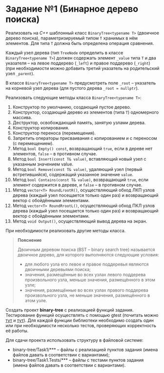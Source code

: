 # Задание №1 (Бинарное дерево поиска)

Реализовать на *С++* шаблонный класс `BinaryTree<typename T>` (двоичное дерево поиска), параметризируемый типом `T` хранимых в нём элементов. Для типа `Т` должна быть определена операция сравнения.

Каждый узел дерева (тип `TreeNode` определить в классе `BinaryTree<typename T>`) должен содержать элемент `_value` типа `T` и два указателя – на левое поддерево (`_left`) и правое поддерево (`_right`) (при необходимости можно добавить третий указатель на родительский узел `_parent`).

В классе `BinaryTree<typename T>` предусмотреть поле `_root` – указатель на корневой узел дерева (для пустого дерева `_root = nullptr`).

Реализовать следующие методы класса `BinaryTree<typename T>`:
1.	Конструктор по умолчанию, создающий пустое дерево.
2.	Конструктор, создающий дерево из элементов (типа `T`) одномерного массива.
3.	Деструктор, освобождающий память, занятую узлами дерева.
4.	Конструктор копирования.
5.	Конструктор переноса (перемещения).
6.	Запретить операторы присваивания с копированием и с переносом (с перемещением).
7.	Метод `bool Empty() const`, возвращающий `true`, если в дереве нет элементов, `false` – в противном случае.
8.	Метод `bool Insert(const T& value)`, вставляющий новый узел с указанным значением value.
9.	Метод `bool Remove(const T& value)`, удаляющий узел (первый встретившийся), содержащий указанное значение `value`.
10.	Метод `bool Contains(const T& value)`, возвращающий `true`, если элемент содержится в дереве, и `false` – в противном случае.
11.	Метод `vector<T> RoundLrootR()`, осуществляющий обход ЛКП узлов дерева (каждый узел посещается только один раз) и возвращающий вектор с обойдёнными элементами.
12.	Метод `vector<T> RoundRrootL()`, осуществляющий обход ПКЛ узлов дерева (каждый узел посещается только один раз) и возвращающий вектор с обойдёнными элементами.
13.	Метод `void Output()`, осуществляющий вывод дерева на экран.

При необходимости реализовать другие методы класса.

> **Пояснение**
>
> Двоичным деревом поиска (BST – binary search tree) называется двоичное дерево, для которого выполняются следующие условия:
> -	для любого узла его левое и правое поддеревья являются двоичными деревьями поиска;
> -	значения, размещённые во всех узлах левого поддерева произвольного узла, меньше значения, размещённого в этом узле;
> -	значения, размещённые во всех узлах правого поддерева произвольного узла, не меньше значения, размещённого в этом узле.


Создать проект **binary-tree** с реализацией функций задания.
Тестирование функций осуществлять с помощью gtest (почитать можно [тут](http://google.github.io/googletest/) и [тут](https://github.com/google/googletest)). Для каждой функции библиотеки необходимо создать один или при необходимости несколько тестов, проверяющих корректность её работы.

Для сдачи проекта использовать структуру в файловой системе:
- binary-tree/Task1/*** – файлы с реализацией пунктов задания (имена файлов давать в соответствии с вариантами);
- binary-tree/Task1.Tests/*** – файлы с тестами пунктов задания (имена файлов давать в соответствии с вариантами).
